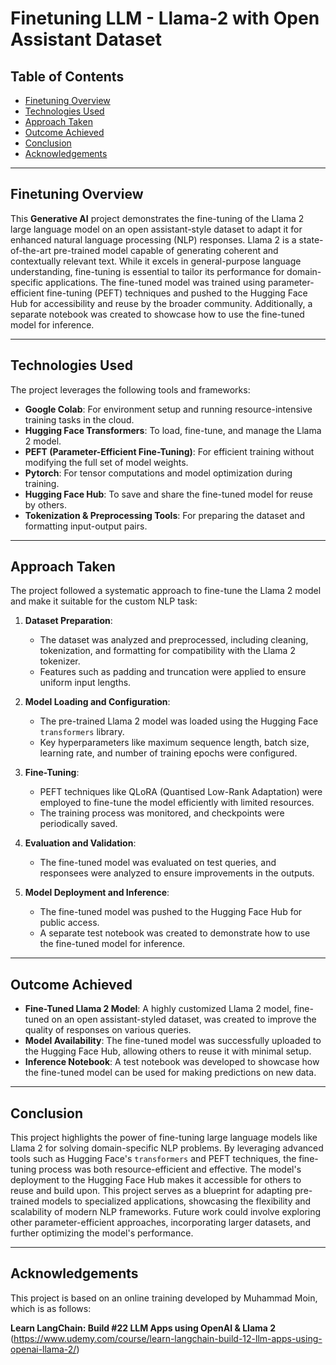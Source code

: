 # Finetuning LLM - Llama-2 with Open Assistant Dataset

## Table of Contents
* [Finetuning Overview](#finetuning-overview)
* [Technologies Used](#technologies-used)
* [Approach Taken](#approach-taken)
* [Outcome Achieved](#outcome-achieved)
* [Conclusion](#conclusion)
* [Acknowledgements](#acknowledgements)

---

## Finetuning Overview
This **Generative AI** project demonstrates the fine-tuning of the Llama 2 large language model on an open assistant-style dataset to adapt it for enhanced natural language processing (NLP) responses. Llama 2 is a state-of-the-art pre-trained model capable of generating coherent and contextually relevant text. While it excels in general-purpose language understanding, fine-tuning is essential to tailor its performance for domain-specific applications. The fine-tuned model was trained using parameter-efficient fine-tuning (PEFT) techniques and pushed to the Hugging Face Hub for accessibility and reuse by the broader community. Additionally, a separate notebook was created to showcase how to use the fine-tuned model for inference.

---

## Technologies Used
The project leverages the following tools and frameworks:
- **Google Colab**: For environment setup and running resource-intensive training tasks in the cloud.
- **Hugging Face Transformers**: To load, fine-tune, and manage the Llama 2 model.
- **PEFT (Parameter-Efficient Fine-Tuning)**: For efficient training without modifying the full set of model weights.
- **Pytorch**: For tensor computations and model optimization during training.
- **Hugging Face Hub**: To save and share the fine-tuned model for reuse by others.
- **Tokenization & Preprocessing Tools**: For preparing the dataset and formatting input-output pairs.

---

## Approach Taken
The project followed a systematic approach to fine-tune the Llama 2 model and make it suitable for the custom NLP task:
1. **Dataset Preparation**:
   - The dataset was analyzed and preprocessed, including cleaning, tokenization, and formatting for compatibility with the Llama 2 tokenizer.
   - Features such as padding and truncation were applied to ensure uniform input lengths.
   
2. **Model Loading and Configuration**:
   - The pre-trained Llama 2 model was loaded using the Hugging Face `transformers` library.
   - Key hyperparameters like maximum sequence length, batch size, learning rate, and number of training epochs were configured.

3. **Fine-Tuning**:
   - PEFT techniques like QLoRA (Quantised Low-Rank Adaptation) were employed to fine-tune the model efficiently with limited resources.
   - The training process was monitored, and checkpoints were periodically saved.

4. **Evaluation and Validation**:
   - The fine-tuned model was evaluated on test queries, and responsees were analyzed to ensure improvements in the outputs.

5. **Model Deployment and Inference**:
   - The fine-tuned model was pushed to the Hugging Face Hub for public access.
   - A separate test notebook was created to demonstrate how to use the fine-tuned model for inference.

---

## Outcome Achieved
- **Fine-Tuned Llama 2 Model**: A highly customized Llama 2 model, fine-tuned on an open assistant-styled dataset, was created to improve the quality of responses on various queries.
- **Model Availability**: The fine-tuned model was successfully uploaded to the Hugging Face Hub, allowing others to reuse it with minimal setup.
- **Inference Notebook**: A test notebook was developed to showcase how the fine-tuned model can be used for making predictions on new data.

---

## Conclusion
This project highlights the power of fine-tuning large language models like Llama 2 for solving domain-specific NLP problems. By leveraging advanced tools such as Hugging Face's `transformers` and PEFT techniques, the fine-tuning process was both resource-efficient and effective. The model's deployment to the Hugging Face Hub makes it accessible for others to reuse and build upon. This project serves as a blueprint for adapting pre-trained models to specialized applications, showcasing the flexibility and scalability of modern NLP frameworks. Future work could involve exploring other parameter-efficient approaches, incorporating larger datasets, and further optimizing the model's performance.

---

## Acknowledgements

This project is based on an online training developed by Muhammad Moin, which is as follows:

**Learn LangChain: Build #22 LLM Apps using OpenAI & Llama 2** (https://www.udemy.com/course/learn-langchain-build-12-llm-apps-using-openai-llama-2/)